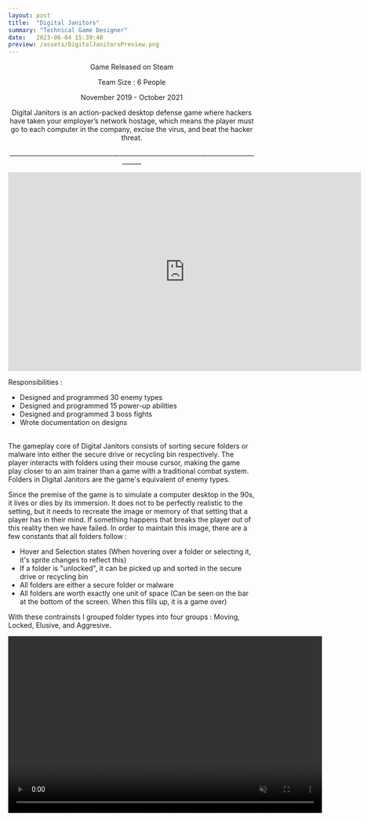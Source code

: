 ```yaml
---
layout: post
title:  "Digital Janitors"
summary: "Technical Game Designer"
date:   2023-06-04 15:39:40
preview: /assets/DigitalJanitorsPreview.png
---
```

<p align="center">Game Released on Steam</p>

<p align="center">Team Size : 6 People</p>

<p align="center">November 2019 - October 2021</p>

<p align="center">Digital Janitors is an action-packed desktop defense game where hackers have taken your employer’s network hostage, which means the player must go to each computer in the company, excise the virus, and beat the hacker threat.</p>
<p align="center">____________________________________________________________________________________</p>
<p align="center">
<iframe width="720" height="405" src="https://www.youtube.com/embed/ZgYnhckP1VA" title="Digital Janitors Launch Trailer" frameborder="0" allow="accelerometer; autoplay; clipboard-write; encrypted-media; gyroscope; picture-in-picture; web-share" allowfullscreen></iframe>

Responsibilities : <br>
  - Designed and programmed 30 enemy types<br>
  - Designed and programmed 15 power-up abilities<br>
  - Designed and programmed 3 boss fights<br>
  - Wrote documentation on designs<br><br>

The gameplay core of Digital Janitors consists of sorting secure folders or malware into either the secure drive or recycling bin respectively. The player interacts with folders using their mouse cursor, making the game play closer to an aim trainer than a game with a traditional combat system. Folders in Digital Janitors are the game's equivalent of enemy types.

Since the premise of the game is to simulate a computer desktop in the 90s, it lives or dies by its immersion. It does not to be perfectly realistic to the setting, but it needs to recreate the image or memory of that setting that a player has in their mind. If something happens that breaks the player out of this reality then we have failed. In order to maintain this image, there are a few constants that all folders follow :<br>
  - Hover and Selection states (When hovering over a folder or selecting it, it's sprite changes to reflect this)<br>
  - If a folder is "unlocked", it can be picked up and sorted in the secure drive or recycling bin<br>
  - All folders are either a secure folder or malware<br>
  - All folders are worth exactly one unit of space (Can be seen on the bar at the bottom of the screen. When this fills up, it is a game over)

With these contrainsts I grouped folder types into four groups : Moving, Locked, Elusive, and Aggresive.


<video width="640" height="360" autoplay muted loop>
  <source src="/assets/DigitalJanitorsVideos/RunawayFolder.mp4" type="video/mp4">
</video>
  
</p>
